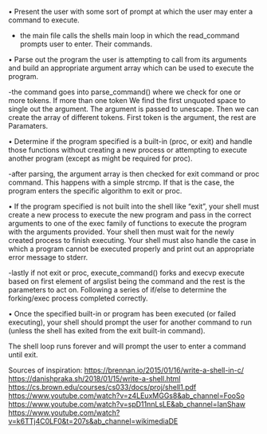 • Present the user with some sort of prompt at which the user may enter a command to execute.

- the main file calls the shells main loop in which the read_command prompts user to enter.
Their commands. 

• Parse out the program the user is attempting to call from its arguments and build an appropriate argument array which can be used to execute the program.

-the command goes into parse_command() where we check for one or more tokens. If more than one token
We find the first unquoted space to single out the argument. The argument is passed to unescape.
Then we can create the array of different tokens. First token is the argument, the rest are 
Paramaters. 

• Determine if the program specified is a built-in (proc, or exit) and handle those functions without creating a new process or attempting to execute another program (except as might be required for proc).

-after parsing, the argument array is then checked for exit command or proc command. This happens with a simple strcmp. If that is the case, the program enters the specific algorithm to exit or proc. 


• If the program specified is not built into the shell like “exit”, your shell must create a new process to execute the new program and pass in the correct arguments to one of the exec family of functions to execute the program with the arguments provided. Your shell then must wait for the newly created process to finish executing. Your shell must also handle the case in which a program cannot be executed properly and print out an appropriate error message to stderr.

-lastly if not exit or proc, execute_command() forks and execvp execute based on first element of argslist being the command and the rest is the parameters to act on. Following a series of if/else to determine the forking/exec process completed correctly. 

• Once the specified built-in or program has been executed (or failed executing), your shell should prompt the user for another command to run (unless the shell has exited from the exit built-in command).

The shell loop runs forever and will prompt the user to enter a command until exit. 

Sources of inspiration:
https://brennan.io/2015/01/16/write-a-shell-in-c/
https://danishpraka.sh/2018/01/15/write-a-shell.html
https://cs.brown.edu/courses/cs033/docs/proj/shell1.pdf
https://www.youtube.com/watch?v=z4LEuxMGGs8&ab_channel=FooSo
https://www.youtube.com/watch?v=spD11nnLsLE&ab_channel=IanShaw
https://www.youtube.com/watch?v=k6TTj4C0LF0&t=207s&ab_channel=wikimediaDE

